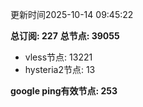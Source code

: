 更新时间2025-10-14 09:45:22

**总订阅: 227**
**总节点: 39055**
- vless节点: 13221
- hysteria2节点: 13

**google ping有效节点: 253**
